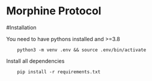# Morphine Protocol

#Installation

You need to have pythons installed and >=3.8

```
    python3 -m venv .env && source .env/bin/activate
```

Install all dependencies

```
    pip install -r requirements.txt
```
